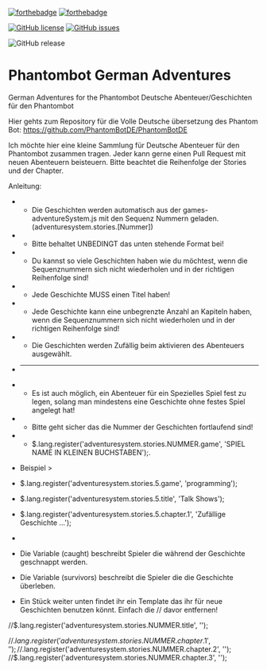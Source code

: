 [![forthebadge](https://forthebadge.com/images/badges/made-with-javascript.svg)](https://forthebadge.com)
[![forthebadge](https://forthebadge.com/images/badges/built-with-love.svg)](https://forthebadge.com)

[![GitHub license](https://img.shields.io/github/license/vesturo/PhantomBotDE.svg?style=for-the-badge)](https://github.com/vesturo/PhantomBotDE/blob/master/LICENSE)
[![GitHub issues](https://img.shields.io/github/issues/vesturo/PhantomBotDE.svg?style=for-the-badge)](https://github.com/vesturo/PhantomBotDE/issues)

![GitHub release](https://img.shields.io/github/release/vesturo/PhantomBotDE.svg?style=for-the-badge)

# Phantombot German Adventures
German Adventures for the Phantombot
Deutsche Abenteuer/Geschichten für den Phantombot

Hier gehts zum Repository für die Volle Deutsche übersetzung des Phantom Bot: https://github.com/PhantomBotDE/PhantomBotDE


Ich möchte hier eine kleine Sammlung für Deutsche Abenteuer für den Phantombot zusammen tragen.
Jeder kann gerne einen Pull Request mit neuen Abenteuern beisteuern. Bitte beachtet die Reihenfolge der Stories und der Chapter.


Anleitung:

 * - Die Geschichten werden automatisch aus der games-adventureSystem.js mit den Sequenz Nummern geladen. (adventuresystem.stories.[Nummer])
 * - Bitte behaltet UNBEDINGT das unten stehende Format bei!
 * - Du kannst so viele Geschichten haben wie du möchtest, wenn die Sequenznummern sich nicht wiederholen und in der richtigen Reihenfolge sind!
 * - Jede Geschichte MUSS einen Titel haben!
 * - Jede Geschichte kann eine unbegrenzte Anzahl an Kapiteln haben, wenn die Sequenznummern sich nicht wiederholen und in der richtigen Reihenfolge sind!
 * - Die Geschichten werden Zufällig beim aktivieren des Abenteuers ausgewählt.

* ------------------------------------------------------------------------------------------------

 * - Es ist auch möglich, ein Abenteuer für ein Spezielles Spiel fest zu legen, solang man mindestens eine Geschichte ohne festes Spiel angelegt hat!
 * - Bitte geht sicher das die Nummer der Geschichten fortlaufend sind!
 * - $.lang.register('adventuresystem.stories.NUMMER.game', 'SPIEL NAME IN KLEINEN BUCHSTABEN');.

 * Beispiel >
 * $.lang.register('adventuresystem.stories.5.game', 'programming');
 * $.lang.register('adventuresystem.stories.5.title', 'Talk Shows');
 * $.lang.register('adventuresystem.stories.5.chapter.1', 'Zufällige Geschichte ...');
 *
 * Die Variable (caught) beschreibt Spieler die während der Geschichte geschnappt werden.
 * Die Variable (survivors) beschreibt die Spieler die die Geschichte überleben.
 * Ein Stück weiter unten findet ihr ein Template das ihr für neue Geschichten benutzen könnt. Einfach die // davor entfernen!

//$.lang.register('adventuresystem.stories.NUMMER.title', '');

//$.lang.register('adventuresystem.stories.NUMMER.chapter.1', '');
//$.lang.register('adventuresystem.stories.NUMMER.chapter.2', '');
//$.lang.register('adventuresystem.stories.NUMMER.chapter.3', '');
